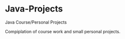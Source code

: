 # Java-Projects
Java Course/Personal Projects

Compiplation of course work and small personal projects.
